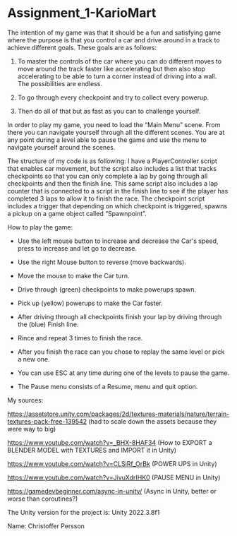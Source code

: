 # Assignment_1-KarioMart

The intention of my game was that it should be a fun and satisfying game where the purpose is that you control a car and drive around in a track to achieve different goals. These goals are as follows:  

1. To master the controls of the car where you can do different moves to move around the track faster like accelerating but then also stop accelerating to be able to turn a corner instead of driving into a wall. The possibilities are endless. 

2. To go through every checkpoint and try to collect every powerup. 

3. Then do all of that but as fast as you can to challenge yourself. 
 


In order to play my game, you need to load the “Main Menu” scene. From there you can navigate yourself through all the different scenes. You are at any point during a level able to pause the game and use the menu to navigate yourself around the scenes. 



The structure of my code is as following: I have a PlayerController script that enables car movement, but the script also includes a list that tracks checkpoints so that you can only complete a lap by going through all checkpoints and then the finish line. This same script also includes a lap counter that is connected to a script in the finish line to see if the player has completed 3 laps to allow it to finish the race.
The checkpoint script includes a trigger that depending on which checkpoint is triggered, spawns a pickup on a game object called “Spawnpoint”. 



How to play the game: 

- Use the left mouse button to increase and decrease the Car's speed, press to increase and let go to decrease. 

- Use the right Mouse button to reverse (move backwards). 

- Move the mouse to make the Car turn. 

- Drive through (green) checkpoints to make powerups spawn. 

- Pick up (yellow) powerups to make the Car faster. 

- After driving through all checkpoints finish your lap by driving through the (blue) Finish line. 

- Rince and repeat 3 times to finish the race. 

- After you finish the race can you chose to replay the same level or pick a new one. 

- You can use ESC at any time during one of the levels to pause the game. 

- The Pause menu consists of a Resume, menu and quit option. 

 

My sources:  

https://assetstore.unity.com/packages/2d/textures-materials/nature/terrain-textures-pack-free-139542 (had to scale down the assets because they were way to big) 

https://www.youtube.com/watch?v=_BHX-8HAF34 (How to EXPORT a BLENDER MODEL with TEXTURES and IMPORT it in Unity) 

https://www.youtube.com/watch?v=CLSiRf_OrBk (POWER UPS in Unity) 

https://www.youtube.com/watch?v=JivuXdrIHK0 (PAUSE MENU in Unity) 
 
https://gamedevbeginner.com/async-in-unity/ (Async in Unity, better or worse than coroutines?) 


 
The Unity version for the project is: Unity 2022.3.8f1 

Name: Christoffer Persson 
